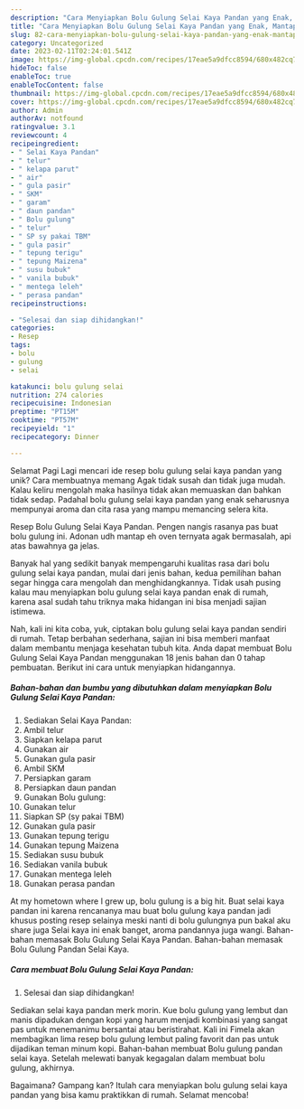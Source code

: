 ```yaml
---
description: "Cara Menyiapkan Bolu Gulung Selai Kaya Pandan yang Enak, Mantap"
title: "Cara Menyiapkan Bolu Gulung Selai Kaya Pandan yang Enak, Mantap"
slug: 82-cara-menyiapkan-bolu-gulung-selai-kaya-pandan-yang-enak-mantap
category: Uncategorized
date: 2023-02-11T02:24:01.541Z
image: https://img-global.cpcdn.com/recipes/17eae5a9dfcc8594/680x482cq70/bolu-gulung-selai-kaya-pandan-foto-resep-utama.jpg
hideToc: false
enableToc: true
enableTocContent: false
thumbnail: https://img-global.cpcdn.com/recipes/17eae5a9dfcc8594/680x482cq70/bolu-gulung-selai-kaya-pandan-foto-resep-utama.jpg
cover: https://img-global.cpcdn.com/recipes/17eae5a9dfcc8594/680x482cq70/bolu-gulung-selai-kaya-pandan-foto-resep-utama.jpg
author: Admin
authorAv: notfound
ratingvalue: 3.1
reviewcount: 4
recipeingredient:
- " Selai Kaya Pandan"
- " telur"
- " kelapa parut"
- " air"
- " gula pasir"
- " SKM"
- " garam"
- " daun pandan"
- " Bolu gulung"
- " telur"
- " SP sy pakai TBM"
- " gula pasir"
- " tepung terigu"
- " tepung Maizena"
- " susu bubuk"
- " vanila bubuk"
- " mentega leleh"
- " perasa pandan"
recipeinstructions:

- "Selesai dan siap dihidangkan!"
categories:
- Resep
tags:
- bolu
- gulung
- selai

katakunci: bolu gulung selai 
nutrition: 274 calories
recipecuisine: Indonesian
preptime: "PT15M"
cooktime: "PT57M"
recipeyield: "1"
recipecategory: Dinner

---
```



Selamat Pagi Lagi mencari ide resep bolu gulung selai kaya pandan yang unik? Cara membuatnya memang Agak tidak susah dan tidak juga mudah. Kalau keliru mengolah maka hasilnya tidak akan memuaskan dan bahkan tidak sedap. Padahal bolu gulung selai kaya pandan yang enak seharusnya mempunyai aroma dan cita rasa yang mampu memancing selera kita.


Resep Bolu Gulung Selai Kaya Pandan. Pengen nangis rasanya pas buat bolu gulung ini. Adonan udh mantap eh oven ternyata agak bermasalah, api atas bawahnya ga jelas.

Banyak hal yang sedikit banyak mempengaruhi kualitas rasa dari bolu gulung selai kaya pandan, mulai dari jenis bahan, kedua pemilihan bahan segar hingga cara mengolah dan menghidangkannya. Tidak usah pusing kalau mau menyiapkan bolu gulung selai kaya pandan enak di rumah, karena asal sudah tahu triknya maka hidangan ini bisa menjadi sajian istimewa.


Nah, kali ini kita coba, yuk, ciptakan bolu gulung selai kaya pandan sendiri di rumah. Tetap berbahan sederhana, sajian ini bisa memberi manfaat dalam membantu menjaga kesehatan tubuh kita. Anda dapat membuat Bolu Gulung Selai Kaya Pandan menggunakan 18 jenis bahan dan 0 tahap pembuatan. Berikut ini cara untuk menyiapkan hidangannya.

<!--inarticleads1-->

##### Bahan-bahan dan bumbu yang dibutuhkan dalam menyiapkan Bolu Gulung Selai Kaya Pandan:

1. Sediakan  Selai Kaya Pandan:
1. Ambil  telur
1. Siapkan  kelapa parut
1. Gunakan  air
1. Gunakan  gula pasir
1. Ambil  SKM
1. Persiapkan  garam
1. Persiapkan  daun pandan
1. Gunakan  Bolu gulung:
1. Gunakan  telur
1. Siapkan  SP (sy pakai TBM)
1. Gunakan  gula pasir
1. Gunakan  tepung terigu
1. Gunakan  tepung Maizena
1. Sediakan  susu bubuk
1. Sediakan  vanila bubuk
1. Gunakan  mentega leleh
1. Gunakan  perasa pandan


At my hometown where I grew up, bolu gulung is a big hit. Buat selai kaya pandan ini karena rencananya mau buat bolu gulung kaya pandan jadi khusus posting resep selainya meski nanti di bolu gulungnya pun bakal aku share juga Selai kaya ini enak banget, aroma pandannya juga wangi. Bahan-bahan memasak Bolu Gulung Selai Kaya Pandan. Bahan-bahan memasak Bolu Gulung Pandan Selai Kaya. 

<!--inarticleads2-->

##### Cara membuat Bolu Gulung Selai Kaya Pandan:


1. Selesai dan siap dihidangkan!

Sediakan selai kaya pandan merk morin. Kue bolu gulung yang lembut dan manis dipadukan dengan kopi yang harum menjadi kombinasi yang sangat pas untuk menemanimu bersantai atau beristirahat. Kali ini Fimela akan membagikan lima resep bolu gulung lembut paling favorit dan pas untuk dijadikan teman minum kopi. Bahan-bahan membuat Bolu gulung pandan selai kaya. Setelah melewati banyak kegagalan dalam membuat bolu gulung, akhirnya. 

Bagaimana? Gampang kan? Itulah cara menyiapkan bolu gulung selai kaya pandan yang bisa kamu praktikkan di rumah. Selamat mencoba!
